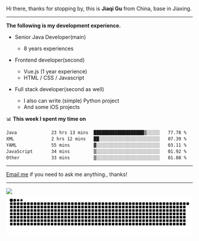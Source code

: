 Hi there, thanks for stopping by, this is **Jiaqi Gu** from China, base in Jiaxing.

---

**The following is my development experience.**

- Senior Java Developer(main)
  - 8 years experiences

- Frontend developer(second)
  - Vue.js (1 year experience)
  - HTML / CSS / Javascript
  
- Full stack developer(second as well)
  - I also can write (simple) Python project
  - And some iOS projects

📊 **This week I spent my time on**
<!--START_SECTION:waka-->

```txt
Java             23 hrs 13 mins  ███████████████████▒░░░░░   77.78 %
XML              2 hrs 12 mins   ██░░░░░░░░░░░░░░░░░░░░░░░   07.39 %
YAML             55 mins         ▓░░░░░░░░░░░░░░░░░░░░░░░░   03.11 %
JavaScript       34 mins         ▒░░░░░░░░░░░░░░░░░░░░░░░░   01.92 %
Other            33 mins         ▒░░░░░░░░░░░░░░░░░░░░░░░░   01.88 %
```

<!--END_SECTION:waka-->

---

[Email me](mailto:htk2klwgr@mozmail.com?subject=Hiring_from_GitHub) if you need to ask me anything., thanks!

---

![]( https://visitor-badge.glitch.me/badge?page_id=githubgujiaqi)
![]( https://github.com/droid-Q/droid-Q/raw/output/github-contribution-grid-snake.svg#gh-dark-mode-only)
